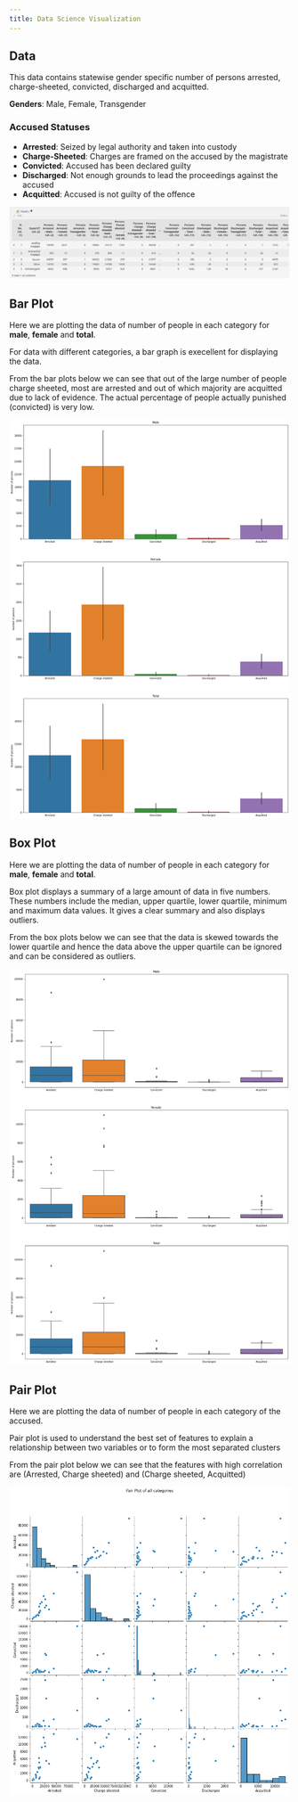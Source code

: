 ```yaml
---
title: Data Science Visualization
---
```


## Data
This data contains statewise gender specific number of persons arrested, charge-sheeted, convicted, discharged and acquitted.

**Genders**: Male, Female, Transgender

### Accused Statuses
- **Arrested**: Seized by legal authority and taken into custody
- **Charge-Sheeted**: Charges are framed on the accused by the magistrate
- **Convicted**: Accused has been declared guilty
- **Discharged**: Not enough grounds to lead the proceedings against the accused
- **Acquitted**: Accused is not guilty of the offence

<img src="./images/ds-dataframe.png" alt="Dataframe" width="600"/>


## Bar Plot

Here we are plotting the data of number of people in each category for **male**, **female** and **total**. 

For data with different categories, a bar graph is execellent for displaying the data.

From the bar plots below we can see that out of the large number of people charge sheeted, most are arrested and out of which majority are acquitted due to lack of evidence. The actual percentage of people actually punished (convicted) is very low.

<img src="./images/ds-barplot.png" alt="Arrested vs Convicted" width="600"/>

## Box Plot

Here we are plotting the data of number of people in each category for **male**, **female** and **total**. 

Box plot displays a summary of a large amount of data in five numbers. These numbers include the median, upper quartile, lower quartile, minimum and maximum data values. It gives a clear summary and also displays outliers.

From the box plots below we can see that the data is skewed towards the lower quartile and hence the data above the upper quartile can be ignored and can be considered as outliers.

<img src="./images/ds-boxplot.png" alt="Arrested vs Convicted" width="600"/>


## Pair Plot

Here we are plotting the data of number of people in each category of the accused.

Pair plot is used to understand the best set of features to explain a relationship between two variables or to form the most separated clusters

From the pair plot below we can see that the features with high correlation are (Arrested, Charge sheeted) and (Charge sheeted, Acquitted)


<img src="./images/ds-pairplot.png" alt="Pairplot (total)" width="600"/>
